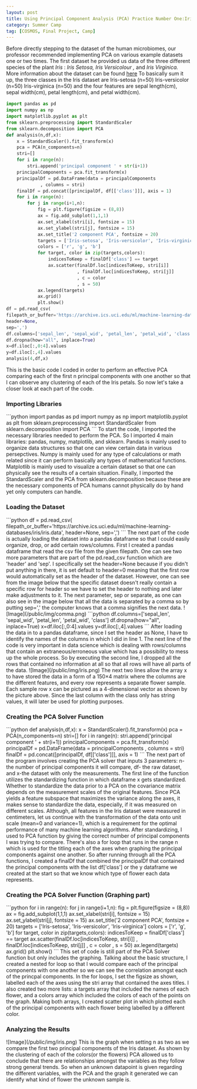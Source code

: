 ```yaml
---
layout: post
title: Using Principal Component Analysis (PCA) Practice Number One:Iris Dataset
category: Summer Camp
tag: [COSMOS, Final Project, Camp]
---
```

Before directly stepping to the dataset of the human microbiomes, our professor recommended implementing PCA on various example datasets one or two times. The first dataset he provided us data of the three different species of the plant <i>Iris</i> : <i>Iris Setosa, Iris Versicolour , </i>and <i>Iris Virginica.</i> More information about the dataset can be found [here](https://archive.ics.uci.edu/ml/datasets/Iris) To basically sum it up, the three classes in the Iris dataset are Iris-setosa (n=50) Iris-versicolor (n=50) Iris-virginica (n=50) and the four features are sepal length(cm), sepal width(cm), petal length(cm), and petal width(cm).
```python
import pandas as pd    
import numpy as np
import matplotlib.pyplot as plt
from sklearn.preprocessing import StandardScaler
from sklearn.decomposition import PCA
def analysis(n,df,x):
    x = StandardScaler().fit_transform(x)
    pca = PCA(n_components=n)
    stri=[]
    for i in range(n):
        stri.append('principal component ' + str(i+1))
    principalComponents = pca.fit_transform(x)
    principalDf = pd.DataFrame(data = principalComponents
             , columns = stri)
    finalDf = pd.concat([principalDf, df[['class']]], axis = 1)    
    for i in range(n):
        for j in range(i+1,n):
            fig = plt.figure(figsize = (8,8))
            ax = fig.add_subplot(1,1,1)
            ax.set_xlabel(stri[i], fontsize = 15)
            ax.set_ylabel(stri[j], fontsize = 15)
            ax.set_title('2 component PCA', fontsize = 20)
            targets = ['Iris-setosa', 'Iris-versicolor', 'Iris-virginica']
            colors = ['r', 'g', 'b']
            for target, color in zip(targets,colors):
                indicesToKeep = finalDf['class'] == target
                ax.scatter(finalDf.loc[indicesToKeep, stri[i]]
                           , finalDf.loc[indicesToKeep, stri[j]]
                           , c = color
                           , s = 50)
            ax.legend(targets)
            ax.grid()
            plt.show()
df = pd.read_csv(
filepath_or_buffer='https://archive.ics.uci.edu/ml/machine-learning-databases/iris/iris.data',
header=None,
sep=',')
df.columns=['sepal_len', 'sepal_wid', 'petal_len', 'petal_wid', 'class']
df.dropna(how="all", inplace=True)
x=df.iloc[:,0:4].values
y=df.iloc[:,4].values            
analysis(4,df,x)                             
```
This is the basic code I coded in order to perform an effective PCA comparing each of the first n principal components with one another so that I can observe any clustering of each of the Iris petals. So now let's take a closer look at each part of the code.
<h3> Importing Libraries </h3>
```python
import pandas as pd    
import numpy as np
import matplotlib.pyplot as plt
from sklearn.preprocessing import StandardScaler
from sklearn.decomposition import PCA
```
To start the code, I imported the necessary libraries needed to perform the PCA. So I imported 4 main libraries: pandas, numpy, matplotlib, and sklearn. Pandas is mainly used to organize data structures so that one can view certain data in various persepctives. Numpy is mainly used for any type of calculations or math related since it can perform basically any types of mathematical functions. Matplotlib is mainly used to visualize a certain dataset so that one can physically see the results of a certain situation. Finally, I imported the StandardScaler and the PCA from sklearn.decomposition because these are the necessary components of PCA humans cannot physically do by hand yet only computers can handle.
<h3> Loading the Dataset </h3>
```python
df = pd.read_csv(
filepath_or_buffer='https://archive.ics.uci.edu/ml/machine-learning-databases/iris/iris.data',
header=None, sep=',')
```
The next part of the code is actually loading the dataset into a pandas dataframe so that I could easily organize, drop, or add certain rows/columns. First I created a pandas dataframe that read the csv file from the given filepath. One can see two more parameters that are part of the pd.read_csv function which are 'header' and 'sep'. I specifically set the header=None because if you didn't put anything in there, it is set default to header=0 meaning that the first row would automatically set as the header of the dataset. However, one can see from the image below that the specific dataset doesn't really contain a specific row for header so we have to set the header to nothing and later make adjustments to it. The next parameter, sep or separate, as one can also see in the image below that all the data is separated by a comma so by putting sep=',' the computer knows that a comma signifies the next data.
![Image](/public/img/comma.png)
```python
df.columns=['sepal_len', 'sepal_wid', 'petal_len', 'petal_wid', 'class']
df.dropna(how="all", inplace=True)
x=df.iloc[:,0:4].values
y=df.iloc[:,4].values        
```
After loading the data in to a pandas dataframe, since I set the header as None, I have to identify the names of the columns in which I did in line 1. The next line of the code is very important in data science which is dealing with rows/columns that contain an extraneous/erroneous value which has a possibility to mess up the whole process. So by executing the second line, I dropped all the rows that contained no information at all so that all rows will have all parts of the data.
![Image](/public/img/iris.png)
The next two lines allow the array x to have stored the data in a form of a 150×4 matrix where the columns are the different features, and every row represents a separate flower sample. Each sample row x can be pictured as a 4-dimensional vector as shown by the picture above. Since the last column with the class only has string values, it will later be used for plotting purposes.
<h3> Creating the PCA Solver Function </h3>
```python
def analysis(n,df,x):
    x = StandardScaler().fit_transform(x)
    pca = PCA(n_components=n)
    stri=[]
    for i in range(n):
        stri.append('principal component ' + str(i+1))
    principalComponents = pca.fit_transform(x)
    principalDf = pd.DataFrame(data = principalComponents
             , columns = stri)
    finalDf = pd.concat([principalDf, df[['class']]], axis = 1)    
```
The next part of the program involves creating the PCA solver that inputs 3 parameters: n- the number of principal components it will compare, df- the raw dataset, and x-the dataset with only the measurements. The first line of the function utilizes the standardizing function in which dataframe x gets standardized. Whether to standardize the data prior to a PCA on the covariance matrix depends on the measurement scales of the original features. Since PCA yields a feature subspace that maximizes the variance along the axes, it makes sense to standardize the data, especially, if it was measured on different scales. Although, all features in the Iris dataset were measured in centimeters, let us continue with the transformation of the data onto unit scale (mean=0 and variance=1), which is a requirement for the optimal performance of many machine learning algorithms. After standardizing, I used to PCA function by giving the correct number of principal components I was trying to compare. There's also a for loop that runs in the range n which is used for the titling each of the axes when graphing the principal components against one another. So after running through all the PCA functions, I created a finalDf that combined the principalDf that contained the principal components with the list df['class'] or the y dataframe we created at the start so that we know which type of flower each data represents.
<h3> Creating the PCA Solver Function (Graphing part) </h3>
```python
for i in range(n):
    for j in range(i+1,n):
        fig = plt.figure(figsize = (8,8))
        ax = fig.add_subplot(1,1,1)
        ax.set_xlabel(stri[i], fontsize = 15)
        ax.set_ylabel(stri[j], fontsize = 15)
        ax.set_title('2 component PCA', fontsize = 20)
        targets = ['Iris-setosa', 'Iris-versicolor', 'Iris-virginica']
        colors = ['r', 'g', 'b']
        for target, color in zip(targets,colors):
            indicesToKeep = finalDf['class'] == target
            ax.scatter(finalDf.loc[indicesToKeep, stri[i]]
                       , finalDf.loc[indicesToKeep, stri[j]]
                       , c = color
                       , s = 50)
        ax.legend(targets)
        ax.grid()
        plt.show()
```
This set of code is still part of the PCA Solver function but only includes the graphing. Talking about the basic structure, I created a nested for loop so that I would compare each of the principal components with one another so we can see the correlation amongst each of the princpal components. In the for loops, I set the figsize as shown, labelled each of the axes using the stri array that contained the axes titles. I also created two more lists: a targets array that included the names of each flower, and a colors array which included the colors of each of the points on the graph. Making both arrays, I created scatter plot in which plotted each of the principal components with each flower being labelled by a different color.
<h3> Analyzing the Results </h3>
![Image](/public/img/iris.png)
This is the graph when setting n as two as we compare the first two principal components of the Iris dataset. As shown by the clustering of each of the colors(or the flowers) PCA allowed us to conclude that there are relationships amongst the variables as they follow strong general trends. So when an unknown datapoint is given regarding the different variables, with the PCA and the graph it generated we can identify what kind of flower the unknown sample is.

